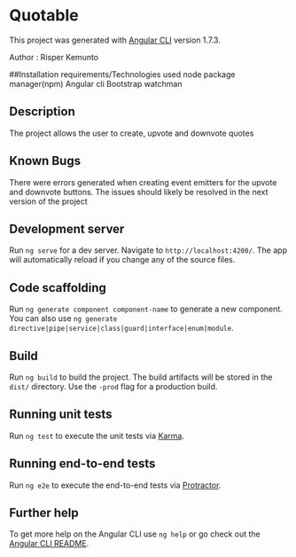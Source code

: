 # Quotable

This project was generated with [Angular CLI](https://github.com/angular/angular-cli) version 1.7.3.

Author : Risper Kemunto

##Installation requirements/Technologies used
node package manager(npm)
Angular cli
Bootstrap
watchman

## Description
The project allows the user to create, upvote and downvote quotes

## Known Bugs
There were errors generated when creating event emitters for the upvote and downvote buttons. The issues should likely be resolved in the next version of the project 

## Development server

Run `ng serve` for a dev server. Navigate to `http://localhost:4200/`. The app will automatically reload if you change any of the source files.

## Code scaffolding

Run `ng generate component component-name` to generate a new component. You can also use `ng generate directive|pipe|service|class|guard|interface|enum|module`.

## Build

Run `ng build` to build the project. The build artifacts will be stored in the `dist/` directory. Use the `-prod` flag for a production build.

## Running unit tests

Run `ng test` to execute the unit tests via [Karma](https://karma-runner.github.io).

## Running end-to-end tests

Run `ng e2e` to execute the end-to-end tests via [Protractor](http://www.protractortest.org/).

## Further help

To get more help on the Angular CLI use `ng help` or go check out the [Angular CLI README](https://github.com/angular/angular-cli/blob/master/README.md).
